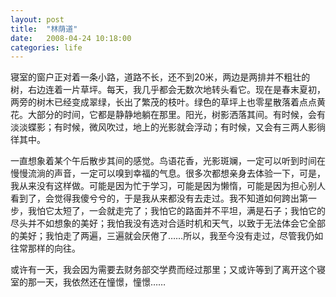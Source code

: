 ```yaml
---
layout: post
title:  "林荫道"
date:   2008-04-24 10:18:00
categories: life
---
```


寝室的窗户正对着一条小路，道路不长，还不到20米，两边是两排并不粗壮的树，右边连着一片草坪。每天，我几乎都会无数次地转头看它。现在是春末夏初，两旁的树木已经变成翠绿，长出了繁茂的枝叶。绿色的草坪上也零星散落着点点黄花。大部分的时间，它都是静静地躺在那里。阳光，树影洒落其间。有时候，会有淡淡蝶影；有时候，微风吹过，地上的光影就会浮动；有时候，又会有三两人影徜徉其中。

一直想象着某个午后散步其间的感觉。鸟语花香，光影斑斓，一定可以听到时间在慢慢流淌的声音，一定可以嗅到幸福的气息。很多次都想亲身去体验一下，可是，我从来没有这样做。可能是因为忙于学习，可能是因为懒惰，可能是因为担心别人看到了，会觉得我傻兮兮的，于是我从来都没有去走过。我不知道如何跨出第一步，我怕它太短了，一会就走完了；我怕它的路面并不平坦，满是石子；我怕它的尽头并不如想象的美好；我怕我没有选对合适时机和天气，以致于无法体会它全部的美好；我怕走了两遍，三遍就会厌倦了……所以，我至今没有走过，尽管我仍如往常那样的向往。

或许有一天，我会因为需要去财务部交学费而经过那里；又或许等到了离开这个寝室的那一天，我依然还在憧憬，憧憬……
